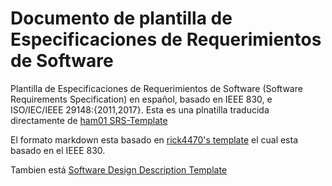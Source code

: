 # Documento de plantilla de Especificaciones de Requerimientos de Software
Plantilla de Especificaciones de Requerimientos de Software (Software Requirements Specification) en español, basado en IEEE 830, e ISO/IEC/IEEE 29148:{2011,2017}. 
Esta es una plnatilla traducida directamente de [ham01 SRS-Template](https://github.com/jam01/SRS-Template)

El formato markdown esta basado en [rick4470's template](https://github.com/rick4470/IEEE-SRS-Tempate) el cual esta basado en el IEEE 830.

Tambien está [Software Design Description Template](https://github.com/jam01/SDD-Template)
